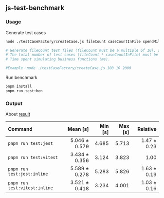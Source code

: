 ## js-test-benchmark

### Usage
Generate test cases
```bash
node ./testCaseFactory/createCase.js fileCount caseCountInFile spendMillisecond

# Generate fileCount test files (fileCount must be a multiple of 10), and generate caseCountInFile test cases in each file (caseCountInFile must be a multiple of 5).
# The total number of test cases (fileCount * caseCountInFile) must be less than 100000.
# Time spent simulating business functions (ms).

#Example：node ./testCaseFactory/createCase.js 100 10 2000
```

Run benchmark
```bash
pnpm install
pnpm run test:ben
```

### Output
About [result](https://github.com/sharkdp/hyperfine/issues/443#issuecomment-964856075)

| Command | Mean [s] | Min [s] | Max [s] | Relative |
|:---|---:|---:|---:|---:|
| `pnpm run test:jest` | 5.046 ± 0.579 | 4.685 | 5.713 | 1.47 ± 0.23 |
| `pnpm run test:vitest` | 3.434 ± 0.356 | 3.124 | 3.823 | 1.00 |
| `pnpm run test:jest:inline` | 5.589 ± 0.278 | 5.283 | 5.826 | 1.63 ± 0.19 |
| `pnpm run test:vitest:inline` | 3.521 ± 0.418 | 3.234 | 4.001 | 1.03 ± 0.16 |
